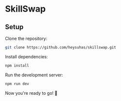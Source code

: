 # SkillSwap

## Setup

Clone the repository:

```bash
git clone https://github.com/heysuhas/skillswap.git
```

Install dependencies:

```bash
npm install
```

Run the development server:

```bash
npm run dev
```

Now you're ready to go! 🚀

